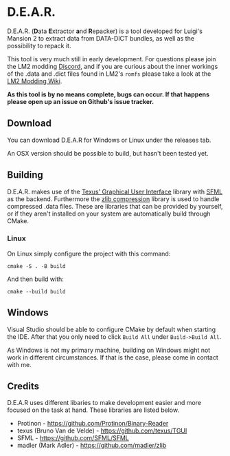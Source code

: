 # D.E.A.R.
D.E.A.R. (**D**ata **E**xtractor **a**nd **R**epacker) is a tool developed for Luigi's Mansion 2 to extract data from DATA-DICT bundles, as well as the possibility to repack it.

This tool is very much still in early development. For questions please join the LM2 modding [Discord](https://discord.gg/FQ5S5c46), and if you are curious about the inner workings of the .data and .dict files found in LM2's `romfs` please take a look at the [LM2 Modding Wiki](https://lm2.lmhack.net/index.php/Main_Page).

**As this tool is by no means complete, bugs can occur. If that happens please open up an issue on Github's issue tracker.**

## Download
You can download D.E.A.R for Windows or Linux under the releases tab.

An OSX version should be possible to build, but hasn't been tested yet.

## Building
D.E.A.R. makes use of the [Texus' Graphical User Interface](https://github.com/texus/TGUI) library with [SFML](https://github.com/SFML/SFML) as the backend. Furthermore the [zlib compression](https://github.com/madler/zlib) library is used to handle compressed .data files. These are libraries that can be provided by yourself, or if they aren't installed on your system are automatically build through CMake.

### Linux
On Linux simply configure the project with this command:
```
cmake -S . -B build
```
And then build with:
```
cmake --build build
```

## Windows
Visual Studio should be able to configure CMake by default when starting the IDE. After that you only need to click `Build All` under `Build->Build All`.

As Windows is not my primary machine, building on Windows might not work in different circumstances. If that is the case, please come in contact with me.

## Credits
D.E.A.R uses different libaries to make development easier and more focused on the task at hand. These libraries are listed below.
- Protinon - https://github.com/Protinon/Binary-Reader
- texus (Bruno Van de Velde) - https://github.com/texus/TGUI
- SFML - https://github.com/SFML/SFML
- madler (Mark Adler) - https://github.com/madler/zlib
